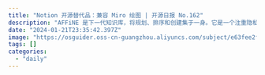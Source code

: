 ```yaml
---
title: "Notion 开源替代品：兼容 Miro 绘图 | 开源日报 No.162"
description: "AFFiNE 是下一代知识库，将规划、排序和创建集于一身。它是一个注重隐私、开源、可定制且即插即用的替代方案，可以与 Notion 和 Miro 相媲美。"
date: "2024-01-21T23:35:42.397Z"
image: "https://osguider.oss-cn-guangzhou.aliyuncs.com/subject/e63fee2f3d9c0bebd88a1adca3795c94.png"
tags: []
categories:
  - "daily"
---
```


